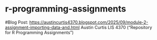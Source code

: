 # r-programming-assignments
#Blog Post: https://austincurtis4370.blogspot.com/2025/09/module-2-assignment-importing-data-and.html
Austin Curtis
LIS 4370
(“Repository for R Programming Assignments”)
